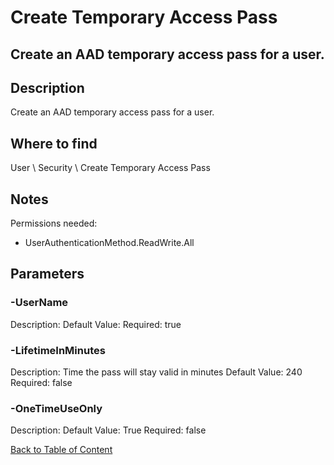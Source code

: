 # Create Temporary Access Pass

## Create an AAD temporary access pass for a user.

## Description
Create an AAD temporary access pass for a user.

## Where to find
User \ Security \ Create Temporary Access Pass

## Notes
Permissions needed:
- UserAuthenticationMethod.ReadWrite.All

## Parameters
### -UserName
Description: 
Default Value: 
Required: true

### -LifetimeInMinutes
Description: Time the pass will stay valid in minutes
Default Value: 240
Required: false

### -OneTimeUseOnly
Description: 
Default Value: True
Required: false


[Back to Table of Content](../../../README.md)

